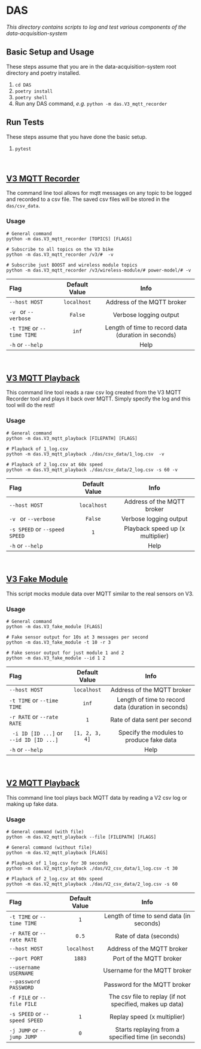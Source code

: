 # DAS

*This directory contains scripts to log and test various components of the data-acquisition-system*



## Basic Setup and Usage
These steps assume that you are in the data-acquisition-system root directory and poetry installed.
1. `cd DAS`
2. `poetry install`
3. `poetry shell`
4. Run any DAS command, _e.g._ `python -m das.V3_mqtt_recorder`

## Run Tests
These steps assume that you have done the basic setup.
1. `pytest`

<br/>

## [V3 MQTT Recorder](/DAS/das/V3_mqtt_recorder.py)
The command line tool allows for mqtt messages on any topic to be logged and recorded to a csv file. The saved csv files will be stored in the `das/csv_data`. 

### Usage
```
# General command
python -m das.V3_mqtt_recorder [TOPICS] [FLAGS]

# Subscribe to all topics on the V3 bike
python -m das.V3_mqtt_recorder /v3/#  -v

# Subscribe just BOOST and wireless module topics
python -m das.V3_mqtt_recorder /v3/wireless-module/# power-model/# -v
```

| Flag                       | Default Value |                        Info                         |
| :------------------------- | :-----------: | :-------------------------------------------------: |
| `--host HOST`              |  `localhost`  |             Address of the MQTT broker              |
| `-v ` or `--verbose`       |    `False`    |               Verbose logging output                |
| `-t TIME` or `--time TIME` |     `inf`     | Length of time to record data (duration in seconds) |
| `-h` or `--help`           |               |                        Help                         |

<br/>

## [V3 MQTT Playback](/DAS/das/V3_mqtt_playback.py)
This command line tool reads a raw csv log created from the V3 MQTT Recorder tool and plays it back over MQTT. Simply specify the log and this tool will do the rest!

### Usage
```
# General command
python -m das.V3_mqtt_playback [FILEPATH] [FLAGS]

# Playback of 1_log.csv
python -m das.V3_mqtt_playback ./das/csv_data/1_log.csv  -v

# Playback of 2_log.csv at 60x speed 
python -m das.V3_mqtt_playback ./das/csv_data/2_log.csv -s 60 -v
```

| Flag                          | Default Value |               Info               |
| :---------------------------- | :-----------: | :------------------------------: |
| `--host HOST`                 |  `localhost`  |    Address of the MQTT broker    |
| `-v ` or `--verbose`          |    `False`    |      Verbose logging output      |
| `-s SPEED` or `--speed SPEED` |      `1`      | Playback speed up (x multiplier) |
| `-h` or `--help`              |               |               Help               |

<br/>

## [V3 Fake Module](/DAS/das/V3_fake_module.py)
This script mocks module data over MQTT similar to the real sensors on V3.

### Usage
```
# General command
python -m das.V3_fake_module [FLAGS]

# Fake sensor output for 10s at 3 messages per second
python -m das.V3_fake_module -t 10 -r 3

# Fake sensor output for just module 1 and 2
python -m das.V3_fake_module --id 1 2
```

| Flag                                    | Default Value  |                        Info                         |
| :-------------------------------------- | :------------: | :-------------------------------------------------: |
| `--host HOST`                           |  `localhost`   |             Address of the MQTT broker              |
| `-t TIME` or `--time TIME`              |     `inf`      | Length of time to record data (duration in seconds) |
| `-r RATE` or `--rate RATE`              |      `1`       |            Rate of data sent per second             |
| ` -i ID [ID ...]` or `--id ID [ID ...]` | `[1, 2, 3, 4]` |      Specify the modules to produce fake data       |
| `-h` or `--help`                        |                |                        Help                         |

<br/>

## [V2 MQTT Playback](/DAS/das/V2_mqtt_playback.py)
This command line tool plays back MQTT data by reading a V2 csv log or making up fake data.

### Usage
```
# General command (with file)
python -m das.V2_mqtt_playback --file [FILEPATH] [FLAGS]

# General command (without file)
python -m das.V2_mqtt_playback [FLAGS]

# Playback of 1_log.csv for 30 seconds
python -m das.V2_mqtt_playback ./das/V2_csv_data/1_log.csv -t 30

# Playback of 2_log.csv at 60x speed 
python -m das.V2_mqtt_playback ./das/V2_csv_data/2_log.csv -s 60 
```

| Flag                          | Default Value |                           Info                           |
| :---------------------------- | :-----------: | :------------------------------------------------------: |
| `-t TIME` or `--time TIME`    |      `1`      |         Length of time to send data (in seconds)         |
| `-r RATE` or `--rate RATE`    |     `0.5`     |                  Rate of data (seconds)                  |
| `--host HOST`                 |  `localhost`  |                Address of the MQTT broker                |
| `--port PORT`                 |    `1883`     |                 Port of the MQTT broker                  |
| `--username USERNAME`         |               |               Username for the MQTT broker               |
| `--password PASSWORD`         |               |               Password for the MQTT broker               |
| `-f FILE` or `--file FILE`    |               | The csv file to replay (if not specified, makes up data) |
| `-s SPEED` or `--speed SPEED` |      `1`      |               Replay speed (x multiplier)                |
| `-j JUMP` or `--jump JUMP`    |      `0`      |   Starts replaying from a specified time (in seconds)    |


